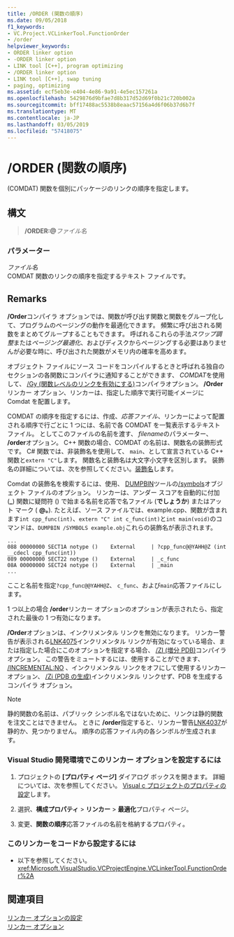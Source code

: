 ```yaml
---
title: /ORDER (関数の順序)
ms.date: 09/05/2018
f1_keywords:
- VC.Project.VCLinkerTool.FunctionOrder
- /order
helpviewer_keywords:
- ORDER linker option
- -ORDER linker option
- LINK tool [C++], program optimizing
- /ORDER linker option
- LINK tool [C++], swap tuning
- paging, optimizing
ms.assetid: ecf5eb3e-e404-4e86-9a91-4e5ec157261a
ms.openlocfilehash: 5429876d9bfae7d8b317d52d69f0b21c720b002a
ms.sourcegitcommit: bff17488ac5538b8eaac57156a4d6f06b37d6b7f
ms.translationtype: MT
ms.contentlocale: ja-JP
ms.lasthandoff: 03/05/2019
ms.locfileid: "57418075"
---
```

# <a name="order-put-functions-in-order"></a>/ORDER (関数の順序)

(COMDAT) 関数を個別にパッケージのリンクの順序を指定します。

## <a name="syntax"></a>構文

> **/ORDER:\@**<em>ファイル名</em>

### <a name="parameters"></a>パラメーター

*ファイル名*<br/>
COMDAT 関数のリンクの順序を指定するテキスト ファイルです。

## <a name="remarks"></a>Remarks

**/Order**コンパイラ オプションでは、関数が呼び出す関数と関数をグループ化して、プログラムのページングの動作を最適化できます。 頻繁に呼び出される関数をまとめてグループすることもできます。 呼ばれるこれらの手法*スワップ調整*または*ページング最適化*、およびディスクからページングする必要はありませんが必要な時に、呼び出された関数がメモリ内の確率を高めます。

オブジェクト ファイルにソース コードをコンパイルするときと呼ばれる独自のセクションの各関数にコンパイラに通知することができます、 *COMDAT*を使用して、 [/Gy (関数レベルのリンクを有効にする)](../../build/reference/gy-enable-function-level-linking.md)コンパイラオプション。 **/Order**リンカー オプション、リンカーは、指定した順序で実行可能イメージに Comdat を配置します。

COMDAT の順序を指定するには、作成、*応答ファイル*、リンカーによって配置される順序で行ごとに 1 つには、名前で各 COMDAT を一覧表示するテキスト ファイル。 としてこのファイルの名前を渡す、 *filename*のパラメーター、 **/order**オプション。 C++ 関数の場合、COMDAT の名前は、関数名の装飾形式です。 C# 関数では、非装飾名を使用して、 `main`、として宣言されている C++ 関数と`extern "C"`します。 関数名と装飾名は大文字小文字を区別します。 装飾名の詳細については、次を参照してください。[装飾名](../../build/reference/decorated-names.md)します。

Comdat の装飾名を検索するには、使用、 [DUMPBIN](../../build/reference/dumpbin-reference.md)ツールの[/symbols](../../build/reference/symbols.md)オブジェクト ファイルのオプション。 リンカーは、アンダー スコアを自動的に付加 (**\_**) 関数に疑問符 () で始まる名前を応答で名ファイル (**でしょうか**) またはアット マーク ( **\@。**). たとえば、ソース ファイルでは、example.cpp、関数が含まれます`int cpp_func(int)`、`extern "C" int c_func(int)`と`int main(void)`のコマンドは、`DUMPBIN /SYMBOLS example.obj`これらの装飾名が表示されます。

```Output
...
088 00000000 SECT1A notype ()    External     | ?cpp_func@@YAHH@Z (int __cdecl cpp_func(int))
089 00000000 SECT22 notype ()    External     | _c_func
08A 00000000 SECT24 notype ()    External     | _main
...
```

ここと名前を指定`?cpp_func@@YAHH@Z`、 `c_func`、および`main`応答ファイルにします。

1 つ以上の場合 **/order**リンカー オプションのオプションが表示されたら、指定された最後の 1 つ有効になります。

**/Order**オプションは、インクリメンタル リンクを無効になります。 リンカー警告が表示される[LNK4075](../../error-messages/tool-errors/linker-tools-warning-lnk4075.md)インクリメンタル リンクが有効になっている場合、または指定した場合にこのオプションを指定する場合、 [/ZI (増分 PDB)](../../build/reference/z7-zi-zi-debug-information-format.md)コンパイラ オプション。 この警告をミュートするには、使用することができます、 [/INCREMENTAL:NO](../../build/reference/incremental-link-incrementally.md) 、インクリメンタル リンクをオフにして使用するリンカー オプション、 [/Zi (PDB の生成)](../../build/reference/z7-zi-zi-debug-information-format.md)インクリメンタル リンクせず、PDB を生成するコンパイラ オプション。

> [!NOTE]
> 静的関数の名前は、パブリック シンボル名ではないために、リンクは静的関数を注文ことはできません。 ときに **/order**指定すると、リンカー警告[LNK4037](../../error-messages/tool-errors/linker-tools-warning-lnk4037.md)が静的か、見つかりません。 順序の応答ファイル内の各シンボルが生成されます。

### <a name="to-set-this-linker-option-in-the-visual-studio-development-environment"></a>Visual Studio 開発環境でこのリンカー オプションを設定するには

1. プロジェクトの **[プロパティ ページ]** ダイアログ ボックスを開きます。 詳細については、次を参照してください。 [Visual c プロジェクトのプロパティの設定](../../ide/working-with-project-properties.md)します。

1. 選択、**構成プロパティ** > **リンカー** > **最適化**プロパティ ページ。

1. 変更、**関数の順序**応答ファイルの名前を格納するプロパティ。

### <a name="to-set-this-linker-option-programmatically"></a>このリンカーをコードから設定するには

- 以下を参照してください。<xref:Microsoft.VisualStudio.VCProjectEngine.VCLinkerTool.FunctionOrder%2A>

## <a name="see-also"></a>関連項目

[リンカー オプションの設定](../../build/reference/setting-linker-options.md)<br/>
[リンカー オプション](../../build/reference/linker-options.md)
